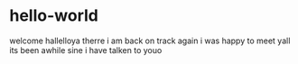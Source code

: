 # hello-world
welcome
hallelloya therre i am back on track again i was happy to meet yall its been awhile sine i have talken to youo
